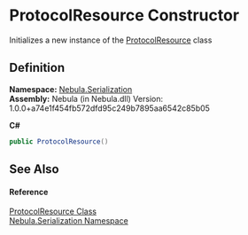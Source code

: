 # ProtocolResource Constructor


Initializes a new instance of the <a href="T_Nebula_Serialization_ProtocolResource">ProtocolResource</a> class



## Definition
**Namespace:** <a href="N_Nebula_Serialization">Nebula.Serialization</a>  
**Assembly:** Nebula (in Nebula.dll) Version: 1.0.0+a74e1f454fb572dfd95c249b7895aa6542c85b05

**C#**
``` C#
public ProtocolResource()
```



## See Also


#### Reference
<a href="T_Nebula_Serialization_ProtocolResource">ProtocolResource Class</a>  
<a href="N_Nebula_Serialization">Nebula.Serialization Namespace</a>  
